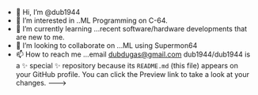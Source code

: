 - 👋 Hi, I’m @dub1944
- 👀 I’m interested in ..ML Programming on C-64.
- 🌱 I’m currently learning ...recent software/hardware developments that are new to me.
- 💞️ I’m looking to collaborate on ...ML using Supermon64
- 📫 How to reach me ...email  dubdugas@gmail.com
dub1944/dub1944 is a ✨ special ✨ repository because its `README.md` (this file) appears on your GitHub profile.
You can click the Preview link to take a look at your changes.
--->
